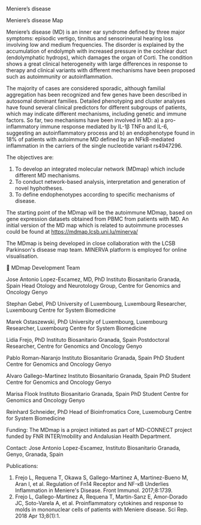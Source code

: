 ---
---

Meniere’s disease 

Meniere’s disease Map

Meniere’s disease (MD) is an inner ear syndrome defined by three major symptoms: episodic vertigo, tinnitus and sensorineural hearing loss involving low and medium frequencies. The disorder is explained by the accumulation of endolymph with increased pressure in the cochlear duct (endolymphatic hydrops), which damages the organ of Corti. 
The condition shows a great clinical heterogeneity with large differences in response to therapy and clinical variants with different mechanisms have been proposed such as autoimmunity or autoinflammation.

The majority of cases are considered sporadic, although familial aggregation has been recognized and few genes have been described in autosomal dominant families. Detailed phenotyping and cluster analyses have found several clinical predictors for different subgroups of patients, which may indicate different mechanisms, including genetic and immune factors. So far, two mechanisms have been involved in MD: a) a pro-inflammatory immune response mediated by IL-1β TNFα and IL-6, suggesting an autoinflammatory process and b) an endophenotype found in 18% of patients with autoimmune MD defined by an NFkB-mediated inflammation in the carriers of the single nucleotide variant rs4947296.

The objectives are:
1. To develop an integrated molecular network (MDmap) which include different MD mechanisms.
2. To conduct network-based analysis, interpretation and generation of novel hyphotheses.
3. To define endophenotypes according to specific mechanisms of disease.

The starting point of the MDmap will be the autoimmune MDmap, based on gene expression datasets obtained from PBMC from patients with MD. An initial version of the MD map which is related to autoimmune processes could be found at https://mdmap.lcsb.uni.lu/minerva/ 


The MDmap is being developed in close collaboration with the LCSB Parkinson's disease map team. MINERVA platform is employed for online visualisation.



MDmap Development Team 

Jose Antonio Lopez-Escamez, MD, PhD
Instituto Biosanitario Granada, Spain
Head Otology and Neurotology Group, Centre for Genomics and Oncology Genyo

Stephan Gebel, PhD
University of Luxembourg, Luxembourg
Researcher, Luxembourg Centre for System Biomedicine

Marek Ostaszewski, PhD
University of Luxembourg, Luxembourg
Researcher, Luxembourg Centre for System Biomedicine

Lidia Frejo, PhD
Instituto Biosanitario Granada, Spain
Postdoctoral Researcher, Centre for Genomics and Oncology Genyo

Pablo Roman-Naranjo
Instituto Biosanitario Granada, Spain
PhD Student Centre for Genomics and Oncology Genyo

Alvaro Gallego-Martinez
Instituto Biosanitario Granada, Spain
PhD Student Centre for Genomics and Oncology Genyo

Marisa Flook
Instituto Biosanitario Granada, Spain
PhD Student Centre for Genomics and Oncology Genyo

Reinhard Schneider, PhD
Head of Bioinfromatics Core, Luxemoburg Centre for System Biomedicine
 
Funding:
The MDmap is a project initiated as part of MD-CONNECT project funded by FNR INTER/mobility and Andalusian Health Department.

Contact: Jose Antonio Lopez-Escamez, Instituto Biosanitario Granada, Genyo, Granada, Spain

Publications:
1. Frejo L, Requena T, Okawa S, Gallego-Martinez A, Martinez-Bueno M, Aran I, et al. Regulation of Fn14 Receptor and NF-κB Underlies Inflammation in Meniere's Disease. Front Immunol. 2017;8:1739. 
2. Frejo L, Gallego-Martinez A, Requena T, Martin-Sanz E, Amor-Dorado JC, Soto-Varela A, et al. Proinflammatory cytokines and response to molds in mononuclear cells of patients with Meniere disease. Sci Rep. 2018 Apr 13;8(1):1.
